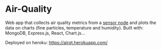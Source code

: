 # Air-Quality
Web app that collects air quality metrics from a [sensor node](https://github.com/radradef/esp32SensorNode "radradef/esp32SensorNode") and plots the data on charts (fine particles, temperature and humidity). Built with: MongoDB, Express.js, React, Chart.js...

Deployed on heroku: https://airqt.herokuapp.com/
